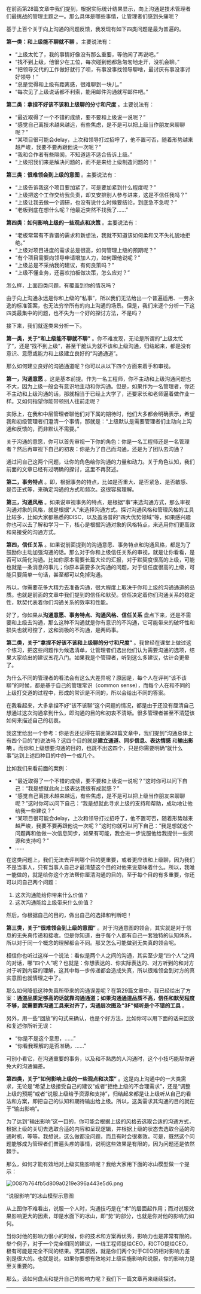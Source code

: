 在前面第28篇文章中我们提到，根据实际统计结果显示，向上沟通是技术管理者们最挑战的管理主题之一。那么具体是哪些事情，让管理者们感到头痛呢？

基于上百个关于向上沟通的问题反馈，我发现有如下四类问题是最为普遍的。

**第一类：和上级能不聊就不聊** 。主要说法有：

 *  “上级太忙了，我的事情好像没有那么重要，等他闲了再说吧。”
 *  “找不到上级，他很少在工位，每次碰到他都急匆匆地走开，没机会聊。”
 *  “把领导交代的工作做好就行了呗，有事没事找领导聊啥，最讨厌有事没事讨好领导！”
 *  “总是觉得和上级有距离感，很难聊到一块儿。”
 *  “每次见了上级说话都不利索，能用邮件沟通就写邮件吧。”

**第二类：拿捏不好该不该和上级聊的分寸和尺度** 。主要说法有：

 *  “最近取得了一个不错的成绩，要不要和上级说一说呢？”
 *  “感觉自己离技术越来越远，有些焦虑，是不是可以把上级当作朋友来聊聊呢？”
 *  “某项目很可能会delay，上次和领导打过招呼了，他不置可否，随着形势越来越严峻，我要不要再跟他说一次呢？”
 *  “我和合作者有些隔阂，不知道适不适合告诉上级。”
 *  “上级招我们来是解决问题的，而不是来给上级制造问题的！”

**第三类：很难领会到上级的意图** 。主要说法有：

 *  “上级告诉我这个项目要加紧了，可是要加紧到什么程度呢？”
 *  “上级把这个工作交给我负责，却又安排别人参与进来，这是不信任我吗？”
 *  “上级让我去做一个调研，也没有说什么时候要结论，到底急不急呢？”
 *  “老板到底在想什么呢？他最近突然不找我了……”

**第四类：如何影响上级的一些观点和决策** 。主要说法有：

 *  “老板常常有不靠谱的需求和新想法，我就不知道该如何柔和又不失礼貌地拒绝。”
 *  “上级对项目进度的需求总是很高，如何管理上级的预期呢？”
 *  “有个项目需要向领导申请增加人力，如何跟他说呢？”
 *  “上级总是不采纳我的建议，有何良策吗？”
 *  “上级不懂业务，还喜欢拍板做决策，怎么应对？”

怎么样，上面四类问题，有覆盖到你的情况吗？

由于向上沟通永远是你和上级的“私事”，所以我们无法给出一个普遍适用、一劳永逸的标准答案，也无法穷举所有的向上沟通的场景。但是，我们来逐个分析一下这四类最集中的问题，也不失为一个好的探讨方法，不是吗？

接下来，我们就逐类来分析一下。

**第一类，关于“和上级能不聊就不聊”** 。你不难发现，无论是所谓的“上级太忙了”，还是“找不到上级”，甚至干脆认为就不该和上级沟通，归结起来，都是没有意识、意愿或能力和上级建立良好的“沟通通道”。

那么如何建立良好的沟通通道呢？你可以从以下四个方面来着手和审视。

**第一，沟通意愿** 。这是基本前提。作为一名工程师，你不主动和上级沟通问题也不大，因为上级一般会有意识地主动和你沟通。但是，如果作为一名管理者，你还不主动和上级沟通的话，那就相当于已经上大学了，还要家长和老师逼着做作业一样。又如何指望你能带领别人往前走呢？

实际上，在我和中层管理者聊他们对下属的期待时，他们大多都会明确表示，希望我和初级管理者们澄清一个事情，那就是：“上级默认是需要管理者们主动向上沟通和反馈的，而非默认不需要。”

关于沟通的意愿，你可以首先审视一下你的角色：你是一名工程师还是一名管理者？然后再审视下自己的初衷：你是为了自己而沟通，还是为了团队去沟通？

通过问自己这两个问题，让你的角色给你沟通的力量和动力。关于角色认知，我们前面的文章已经有过明确的探讨，这里不再赘述。

**第二，事务特点** 。即，根据事务的特点，比如是否重大、是否紧急、是否敏感、是否正式等，来确定沟通的方式和频次。这很容易理解。

**第三，沟通风格** 。如果说审视事务的特点，是根据“事”来选沟通方式，那么审视沟通对象的风格，就是根据“人”来选择沟通方式。探讨沟通风格和管理风格的工具比较多，比如大家都熟悉的DISC，以及盖洛普的“四大优势领域”等，如果感兴趣你也可以去了解和学习一下，核心是根据沟通对象的风格特点，来选用你们更高效和易接受的沟通方式。

**第四，信任关系** 。如果说前面提到的沟通意愿、事务特点和沟通风格，都是为了鼓励你主动加强沟通的话。那么对于你和上级信任关系的审视，就是让你看看，是否可以简化沟通。比如你原本需要长篇大论的汇报，对于默契度很高的上级，可能也就是一条消息的事儿；你原本需要多次沟通的问题，对于信任度很高的上级，可能只要简单一句话，甚至都可以免掉沟通。

所以，你需要花多大精力去准备沟通，很大程度上取决于你和上级的沟通通道的品质。也就是前面的文章中我们提到的信任和默契。信任决定着你们沟通关系的稳定性，默契代表着你们沟通关系的效率和性能。

好了，你如果从**沟通意愿、事务特点、沟通风格、信任关系** 盘点下来，还是不需要和上级去沟通，那么这种不沟通就是你有意识的不沟通，它可能带来的破坏性和损失也就可控了，这和消极的不沟通，是两码事。

**第二类，关于“拿捏不好该不该和上级聊的分寸和尺度”** 。我曾经在课堂上做过这个练习，把这些问题作为候选清单，让管理者们选出他们认为需要沟通的选项，结果大家给出的建议五花八门。如果我是个管理者，听到这么多建议，估计会更晕了。

为什么不同的管理者的看法会有这么大差异呢？原因是，每个人在评判“该不该聊”的时候，都是基于自己的管理常识（common sense），而每个人在和不同的上级打交道的过程中，形成的常识是不同的，所以会给出不同的答案。

在我看起来，大多拿捏不好“该不该聊”这个问题的情况，都是由于还没有厘清自己想通过这次沟通拿到什么，即沟通的目的和初衷不清晰。很多管理者甚至不清楚该如何来描述自己的初衷。

我这里给出一个参考：你是否还记得在前面第28篇文章中，我们提到“沟通总体上有四个目的”的说法吗？这四个目的就是**建立通道、同步信息、表达情感** 和**输出影响** 。而你和上级想要沟通的目的，也跳不出这四个，只是你需要明确“就什么事”达到上述四种目的中的一个或几个。

比如我们来看前面的案例：

 *  “最近取得了一个不错的成绩，要不要和上级说一说呢？”这时你可以问下自己：“我是想就此向上级表达我很有成就感？”
 *  “感觉自己离技术越来越远，有些焦虑，是不是可以把上级当作朋友来聊聊呢？”这时你可以问下自己：“我是想就此寻求上级的支持和帮助，成功地让他给我一些建议？”
 *  “某项目很可能会delay，上次和领导打过招呼了，他不置可否，随着形势越来越严峻，我要不要再跟他说一次呢？”这时你就可以问下自己：“我是想就这个问题再和他做一次信息同步，如果有可能，我会进一步说服他给我提供一些资源和支持吗？”
 *  ……

在这类问题上，我们无法去评判哪个目的更重要，或者更应该和上级聊，因为我们不是当事人，只有当事人自己才最清楚这个目的对他来说意味着什么。所以，我唯一能做的，就是给你这个方法帮你厘清沟通的目的，至于每个目的有多重要，你还可以问自己两个问题：

1.  这次沟通能给你带来什么价值？
2.  这次沟通能给上级带来什么价值？

然后，你根据自己的目的，做出自己的选择和判断吧！

**第三类，关于“很难领会到上级的意图”** 。对于沟通意图的领会，其实就是对于信息的无失真传递和接收。但是你知道，由于每个人都有自己一套独特的认知体系，所以对于同一个概念的理解都会不同。那又怎么可能做到无失真的领会呢。

相信你也听过这样一个说法：看似是两个人之间的沟通，其实至少是“四个人”之间的对话，哪“四个人”呢？也就是：你想表达的、你实际表达的、对方听到的和对方对于听到内容的理解，这其中每一步传递都会造成失真，所以很难领会到对方的真实意图也就情理之中了。

那么如何降低这种失真所带来的沟通误差呢？在第29篇文章中，我已经给出了方案：**通道品质足够高的话就靠沟通通道；如果沟通通道品质不高，信任和默契程度不够，就需要靠沟通工具来对齐了，沟通层次图及“3F”倾听是个不错的工具** 。

另外，用一些“回放”的句式来确认，也是个好方法，比如你可以用下面的话来回放和复述你所听无误：

 *  “你是不是这个意思，……”
 *  “你看我理解的是否准确，……”

可别小看它，在沟通重要的事务，以及和不熟悉的人沟通时，这个小技巧能帮你避免大的沟通偏差。

**第四类，关于“如何影响上级的一些观点和决策”** 。这是向上沟通中的一大类需求，无论是“希望上级接受自己的建议”或者“拒绝上级的不合理需求”，还是“调整上级的预期”或者“说服上级给予资源和支持”，归结起来都是让上级听从自己的看法和方案，即把自己的认知和期待输出给上级。所以，这类需求其沟通的目的就在于“输出影响”。

为了达到“输出影响”这一目的，你可能会根据上级的风格去选取合适的沟通方式，根据上级的关切去选取合适的内容和呈现逻辑，并根据上级的状态去选取合适的沟通时机，等等。我想说，这么做都没问题，而且有时会很奏效。可是，既然这个问题能够成为管理者们普遍头疼的事情，说明这些效果是有限的，因为问题还是依然棘手。

那么，如何才能有效地对上级实施影响呢？我给大家用下面的冰山模型做一个提示：

![0087b764fb5d809a0219e396a443e5d6.png][]

“说服影响”的冰山模型示意图

从上图你不难看出，说服一个人时，沟通技巧是在“术”的层面起作用；而对说服效果影响更大的因素，却是水面下的冰山，即“势”的部分，也就是你对他的影响力如何。

当你对他的影响力很小的时候，你的技术和方案再优秀，影响力也是非常有限的。举个例子，对于一个完全相同的建议，一线工程师提给CEO，和CTO提给CEO，极有可能是完全不同的结果。究其原因，就是你们两个对于CEO的相对影响力差别是很大的。也就是说，如果你要想有效地对上级实施影响和说服，你的影响力是至关重要的。

那么，该如何盘点和提升自己的影响力呢？我们下一篇文章再来继续探讨。

--------------------


[0087b764fb5d809a0219e396a443e5d6.png]: https://static001.geekbang.org/resource/image/00/d6/0087b764fb5d809a0219e396a443e5d6.png

